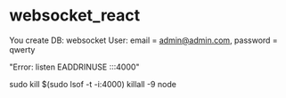 # websocket_react

You create DB: websocket User: email = admin@admin.com, password = qwerty


"Error: listen EADDRINUSE :::4000"

sudo kill $(sudo lsof -t -i:4000)
killall -9 node